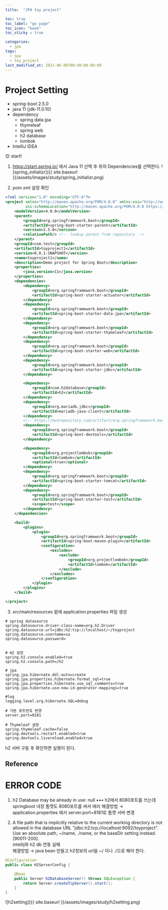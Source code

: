```yaml
---
title:  "JPA toy project"

toc: true
toc_label: "go page"
toc_icon: "book"
toc_sticky : true

categories:
  - jpa
tags:
  - jpa
  - toy_project
last_modified_at: 2021-06-06T00:40:00-00:00
---
```


# Project Setting
* spring-boot 2.5.0
* java 11 (jdk-11.0.10)
* dependency
    - spring data jpa
    - thymeleaf
    - spring web
    - h2 database
    - lombok
* IntelliJ IDEA

😊 start!
1. https://start.spring.io/ 에서 Java 11 선택 후 위의 Dependencies를 선택한다.
   ![spring_initializr]({{ site.baseurl }}/assets/images/study/spring_initializr.png)   

2. pom.xml 설정 확인
```xml
<?xml version="1.0" encoding="UTF-8"?>
<project xmlns="http://maven.apache.org/POM/4.0.0" xmlns:xsi="http://www.w3.org/2001/XMLSchema-instance"
         xsi:schemaLocation="http://maven.apache.org/POM/4.0.0 https://maven.apache.org/xsd/maven-4.0.0.xsd">
    <modelVersion>4.0.0</modelVersion>
    <parent>
        <groupId>org.springframework.boot</groupId>
        <artifactId>spring-boot-starter-parent</artifactId>
        <version>2.5.0</version>
        <relativePath/> <!-- lookup parent from repository -->
    </parent>
    <groupId>com.test</groupId>
    <artifactId>toyproject1</artifactId>
    <version>0.0.1-SNAPSHOT</version>
    <name>toyproject1</name>
    <description>Demo project for Spring Boot</description>
    <properties>
        <java.version>11</java.version>
    </properties>
    <dependencies>
        <dependency>
            <groupId>org.springframework.boot</groupId>
            <artifactId>spring-boot-starter-actuator</artifactId>
        </dependency>
        <dependency>
            <groupId>org.springframework.boot</groupId>
            <artifactId>spring-boot-starter-data-jpa</artifactId>
        </dependency>
        <dependency>
            <groupId>org.springframework.boot</groupId>
            <artifactId>spring-boot-starter-thymeleaf</artifactId>
        </dependency>
        <dependency>
            <groupId>org.springframework.boot</groupId>
            <artifactId>spring-boot-starter-web</artifactId>
        </dependency>
        <dependency>
            <groupId>org.springframework.boot</groupId>
            <artifactId>spring-boot-starter-jdbc</artifactId>
        </dependency>

        <dependency>
            <groupId>com.h2database</groupId>
            <artifactId>h2</artifactId>
        </dependency>
        <dependency>
            <groupId>org.mariadb.jdbc</groupId>
            <artifactId>mariadb-java-client</artifactId>
        </dependency>
        <!-- https://mvnrepository.com/artifact/org.springframework.boot/spring-boot-devtools -->
        <dependency>
            <groupId>org.springframework.boot</groupId>
            <artifactId>spring-boot-devtools</artifactId>
        </dependency>

        <dependency>
            <groupId>org.projectlombok</groupId>
            <artifactId>lombok</artifactId>
            <optional>true</optional>
        </dependency>
        <dependency>
            <groupId>org.springframework.boot</groupId>
            <artifactId>spring-boot-starter-tomcat</artifactId>
        </dependency>
        <dependency>
            <groupId>org.springframework.boot</groupId>
            <artifactId>spring-boot-starter-test</artifactId>
            <scope>test</scope>
        </dependency>
    </dependencies>

    <build>
        <plugins>
            <plugin>
                <groupId>org.springframework.boot</groupId>
                <artifactId>spring-boot-maven-plugin</artifactId>
                <configuration>
                    <excludes>
                        <exclude>
                            <groupId>org.projectlombok</groupId>
                            <artifactId>lombok</artifactId>
                        </exclude>
                    </excludes>
                </configuration>
            </plugin>
        </plugins>
    </build>

</project>

```

3. src/main/resources 밑에 application.properties 파일 생성
```properties
# spring datasource
spring.datasource.driver-class-name=org.h2.Driver
spring.datasource.url=jdbc:h2:tcp://localhost/~/toyproject
spring.datasource.username=sa
spring.datasource.password=


# H2 설정
spring.h2.console.enabled=true
spring.h2.console.path=/h2

# jpa
spring.jpa.hibernate.ddl-auto=create
spring.jpa.properties.hibernate.format_sql=true
spring.jpa.properties.hibernate.use_sql_comments=true
spring.jpa.hibernate.use-new-id-generator-mappings=true

#log
logging.level.org.hibernate.SQL=debug

# 기본 포트번호 변경
server.port=8181

# Thymeleaf 설정
spring.thymeleaf.cache=false
spring.devtools.restart.enabled=true
spring.devtools.livereload.enabled=true
```

h2 서버 구동 후 확인하면 실행이 된다.

## Reference
  
# ERROR CODE
1. h2 Database may be already in use: null •••
h2에서 8080포트를 쓰는데 springboot 내장 톰캣도 8080포트를 써서 에러
해결방법 → application.properties 에서 server.port=8181로 톰캣 서버 변경

2. A file path that is implicitly relative to the current working directory is not allowed in the database URL "jdbc:h2:tcp://localhost:9092/toyproject". Use an absolute path, ~/name, ./name, or the baseDir setting instead. [90011-200].   
intellij와 h2 db 연동 실패    
해결방법 → java bean 만들고 h2정보의 url을 ~/ 이나 ./으로 해야 한다.       

```java
@Configuration
public class H2ServerConfig {

    @Bean
    public Server h2DatabaseServer() throws SQLException {
        return Server.createTcpServer().start();
    }
}
```   

![h2setting]({{ site.baseurl }}/assets/images/study/h2setting.png)    
